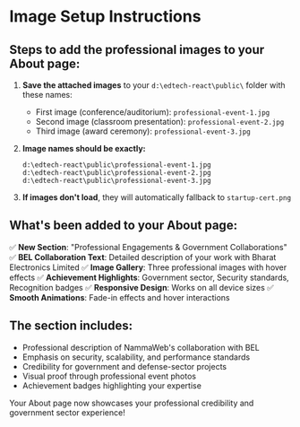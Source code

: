 # Image Setup Instructions

## Steps to add the professional images to your About page:

1. **Save the attached images** to your `d:\edtech-react\public\` folder with these names:
   - First image (conference/auditorium): `professional-event-1.jpg`
   - Second image (classroom presentation): `professional-event-2.jpg` 
   - Third image (award ceremony): `professional-event-3.jpg`

2. **Image names should be exactly:**
   ```
   d:\edtech-react\public\professional-event-1.jpg
   d:\edtech-react\public\professional-event-2.jpg
   d:\edtech-react\public\professional-event-3.jpg
   ```

3. **If images don't load**, they will automatically fallback to `startup-cert.png`

## What's been added to your About page:

✅ **New Section**: "Professional Engagements & Government Collaborations"
✅ **BEL Collaboration Text**: Detailed description of your work with Bharat Electronics Limited
✅ **Image Gallery**: Three professional images with hover effects
✅ **Achievement Highlights**: Government sector, Security standards, Recognition badges
✅ **Responsive Design**: Works on all device sizes
✅ **Smooth Animations**: Fade-in effects and hover interactions

## The section includes:
- Professional description of NammaWeb's collaboration with BEL
- Emphasis on security, scalability, and performance standards
- Credibility for government and defense-sector projects
- Visual proof through professional event photos
- Achievement badges highlighting your expertise

Your About page now showcases your professional credibility and government sector experience!